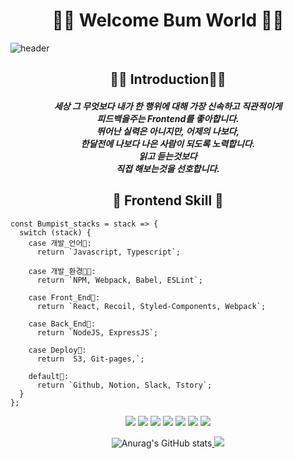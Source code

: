 <div align="center"><h1 id='1'> 🐅🐆 Welcome Bum World 🐅🐆 </h1></div>

<!--
**parksubeom/parksubeom** is a ✨ _special_ ✨ repository because its `README.md` (this file) appears on your GitHub profile.

Here are some ideas to get you started:

- 🔭 I’m currently working on ...
- 🌱 I’m currently learning ...
- 👯 I’m looking to collaborate on ...
- 🤔 I’m looking for help with ...
- 💬 Ask me about ...
- 📫 How to reach me: ...
- 😄 Pronouns: ...
- ⚡ Fun fact: ...
-->
![header](https://capsule-render.vercel.app/api?type=shark&color=auto&height=300&section=header&text=Bumpist%20Github&fontSize=90) 
<div align="center"><h2 id='1'> 🙋‍♂️ Introduction🙋‍♂️  </h2></div>
<div align="center"><h5 id='1'> 세상 그 무엇보다 내가 한 행위에 대해 가장 신속하고 직관적이게
 <br>
 피드백을주는 Frontend를 좋아합니다.
 <br>
 뛰어난 실력은 아니지만, 어제의 나보다,
 <br>
 한달전에 나보다 나은 사람이 되도록 노력합니다.
 <br>
 읽고 듣는것보다
 <br>
 직접 해보는것을 선호합니다.</h5></div>

<div align="center"><h2 id='1'> 🐣 Frontend Skill 🐣 </h2></div>

```
const Bumpist_stacks = stack => {
  switch (stack) {
    case 개발_언어🦾:
      return `Javascript, Typescript`;

    case 개발_환경👩‍💻:
      return `NPM, Webpack, Babel, ESLint`;

    case Front_End🦿:
      return `React, Recoil, Styled-Components, Webpack`;

    case Back_End💫:
      return `NodeJS, ExpressJS`;

    case Deploy🧐:
      return  S3, Git-pages,`;

    default🤙:
      return `Github, Notion, Slack, Tstory`;
  }
};
```

<div align="center"><img src="https://img.shields.io/badge/React-61DAFB?style=flat&logo=React&logoColor=white"/>  <img src="https://img.shields.io/badge/JavaScript-F7DF1E?style=flat&logo=JavaScript&logoColor=white"/> <img src="https://img.shields.io/badge/TypeScript-007ACC?style=flat&logo=typescript&logoColor=white" />    <img src="https://img.shields.io/badge/CSS3-1572B6?style=flat&logo=CSS3&logoColor=white"/>   <img src="https://img.shields.io/badge/styled--components-DB7093?style=flat&logo=styled-components&logoColor=white">  <img src="https://img.shields.io/badge/Node.js-339933?style=flat&logo=Node.js&logoColor=white"/>  <img src="https://img.shields.io/badge/Figma-F24E1E?style=flat&logo=Figma&logoColor=white"/>
 
 <br>

![Anurag's GitHub stats](https://github-readme-stats.vercel.app/api?username=parksubeom&show_icons=true&theme=cobalt2)<a href="s">
  <img src="https://github-readme-stats.vercel.app/api/top-langs/?username=parksubeom&exclude_repo=Project_RetroAnimal_Generator.github.io&layout=compact&theme=cobalt2" />
</a>  </div>
 

